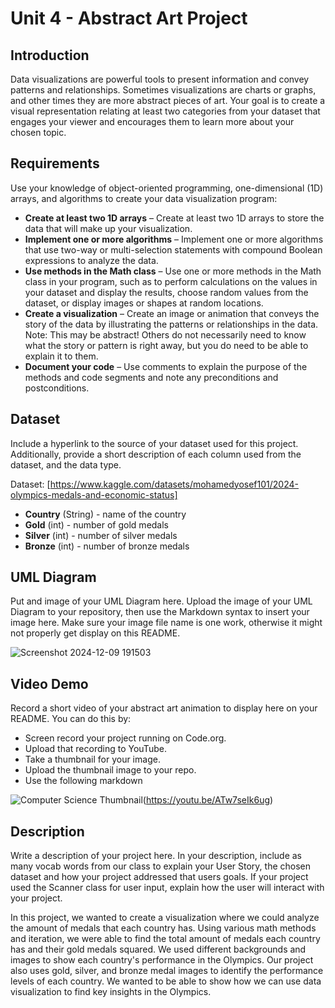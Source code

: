 # Unit 4 - Abstract Art Project

## Introduction

Data visualizations are powerful tools to present information and convey patterns and relationships. Sometimes visualizations are charts or graphs, and other times they are more abstract pieces of art. Your goal is to create a visual representation relating at least two categories from your dataset that engages your viewer and encourages them to learn more about your chosen topic.

## Requirements

Use your knowledge of object-oriented programming, one-dimensional (1D) arrays, and algorithms to create your data visualization program:

- **Create at least two 1D arrays** – Create at least two 1D arrays to store the data that will make up your visualization.
- **Implement one or more algorithms** – Implement one or more algorithms that use two-way or multi-selection statements with compound Boolean expressions to analyze the data.
- **Use methods in the Math class** – Use one or more methods in the Math class in your program, such as to perform calculations on the values in your dataset and display the results, choose random values from the dataset, or display images or shapes at random locations.
- **Create a visualization** – Create an image or animation that conveys the story of the data by illustrating the patterns or relationships in the data.
  Note: This may be abstract! Others do not necessarily need to know what the story or pattern is right away, but you do need to be able to explain it to them.
- **Document your code** – Use comments to explain the purpose of the methods and code segments and note any preconditions and postconditions.

## Dataset

Include a hyperlink to the source of your dataset used for this project. Additionally, provide a short description of each column used from the dataset, and the data type.

Dataset: [https://www.kaggle.com/datasets/mohamedyosef101/2024-olympics-medals-and-economic-status]

- **Country** (String) - name of the country
- **Gold** (int) - number of gold medals
- **Silver** (int) - number of silver medals
- **Bronze** (int) - number of bronze medals

## UML Diagram

Put and image of your UML Diagram here. Upload the image of your UML Diagram to your repository, then use the Markdown syntax to insert your image here. Make sure your image file name is one work, otherwise it might not properly get display on this README.

![Screenshot 2024-12-09 191503](https://github.com/user-attachments/assets/f9c05c55-c44b-4822-855a-8a17d93a16c7)


## Video Demo

Record a short video of your abstract art animation to display here on your README. You can do this by:

- Screen record your project running on Code.org.
- Upload that recording to YouTube.
- Take a thumbnail for your image.
- Upload the thumbnail image to your repo.
- Use the following markdown

![Computer Science Thumbnail](https://github.com/user-attachments/assets/275f0012-fe0f-4a04-a3b8-c2307d87f21f)(https://youtu.be/ATw7seIk6ug)

## Description

Write a description of your project here. In your description, include as many vocab words from our class to explain your User Story, the chosen dataset and how your project addressed that users goals. If your project used the Scanner class for user input, explain how the user will interact with your project.

In this project, we wanted to create a visualization where we could analyze the amount of medals that each country has. Using various math methods and iteration, we were able to find the total amount of medals each country has and their gold medals squared. We used different backgrounds and images to show each country's performance in the Olympics. Our project also uses gold, silver, and bronze medal images to identify the performance levels of each country. We wanted to be able to show how we can use data visualization to find key insights in the Olympics.
